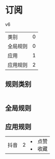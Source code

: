 # 订阅

v6

|||
| - |:-:|
|类别|0|
|全局规则|0|
|应用|1|
|应用规则|2|

## 规则类别

|||
| - |:-:|


## 全局规则



## 应用规则

||||
| - |:-:|-|
|抖音|2|<li>点赞<li>收藏|
